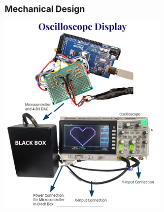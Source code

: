 # Mechanical Design
![Osci1](https://github.com/PaggieZ/EE-Emerge-2023-OscilloscopeFun/blob/main/pictures/Osci1.JPG?raw=true)
![Osci2](https://github.com/PaggieZ/EE-Emerge-2023-OscilloscopeFun/blob/main/pictures/Osci2.JPG?raw=true)